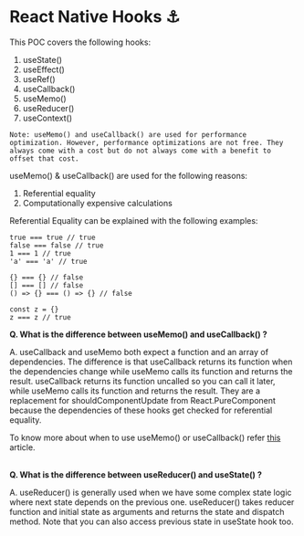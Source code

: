 # React Native Hooks ⚓

This POC covers the following hooks:
1. useState()
2. useEffect()
3. useRef()
4. useCallback()
5. useMemo()
6. useReducer()
7. useContext()


`Note: useMemo() and useCallback() are used for performance optimization. However, performance optimizations are not free. They always come with a cost but do not always come with a benefit to offset that cost.`

useMemo() & useCallback() are used for the following reasons:
1. Referential equality
2. Computationally expensive calculations

Referential Equality can be explained with the following examples:
```
true === true // true
false === false // true
1 === 1 // true
'a' === 'a' // true

{} === {} // false
[] === [] // false
() => {} === () => {} // false

const z = {}
z === z // true
```

<b>Q. What is the difference between useMemo() and useCallback() ?</b>

A. useCallback and useMemo both expect a function and an array of dependencies. The difference is that useCallback returns its function when the dependencies change while useMemo calls its function and returns the result.
useCallback returns its function uncalled so you can call it later, while useMemo calls its function and returns the result.
They are a replacement for shouldComponentUpdate from React.PureComponent because the dependencies of these hooks get checked for referential equality.

To know more about when to use useMemo() or useCallback() refer [this](https://kentcdodds.com/blog/usememo-and-usecallback) article.

<br/>
<b>Q. What is the difference between useReducer() and useState() ?</b>

A. useReducer() is generally used when we have some complex state logic where next state depends on the previous one.
useReducer() takes reducer function and initial state as arguments and returns the state and dispatch method.
Note that you can also access previous state in useState hook too.